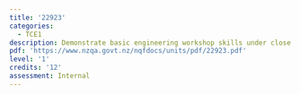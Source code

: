 ```yaml
---
title: '22923'
categories:
  - TCE1
description: Demonstrate basic engineering workshop skills under close supervision
pdf: 'https://www.nzqa.govt.nz/nqfdocs/units/pdf/22923.pdf'
level: '1'
credits: '12'
assessment: Internal
---
```



